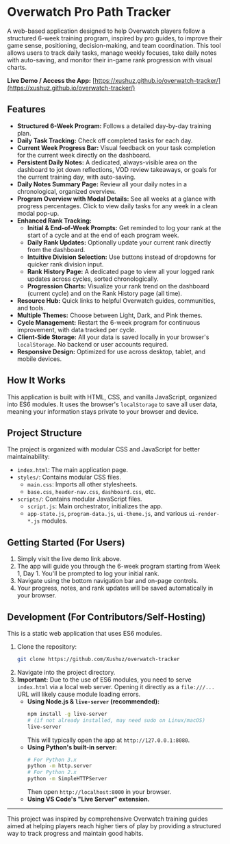 # Overwatch Pro Path Tracker

A web-based application designed to help Overwatch players follow a structured 6-week training program, inspired by pro guides, to improve their game sense, positioning, decision-making, and team coordination. This tool allows users to track daily tasks, manage weekly focuses, take daily notes with auto-saving, and monitor their in-game rank progression with visual charts.

**Live Demo / Access the App:** [https://xushuz.github.io/overwatch-tracker/](https://xushuz.github.io/overwatch-tracker/)

## Features

*   **Structured 6-Week Program:** Follows a detailed day-by-day training plan.
*   **Daily Task Tracking:** Check off completed tasks for each day.
*   **Current Week Progress Bar:** Visual feedback on your task completion for the current week directly on the dashboard.
*   **Persistent Daily Notes:** A dedicated, always-visible area on the dashboard to jot down reflections, VOD review takeaways, or goals for the current training day, with auto-saving.
*   **Daily Notes Summary Page:** Review all your daily notes in a chronological, organized overview.
*   **Program Overview with Modal Details:** See all weeks at a glance with progress percentages. Click to view daily tasks for any week in a clean modal pop-up.
*   **Enhanced Rank Tracking:**
    *   **Initial & End-of-Week Prompts:** Get reminded to log your rank at the start of a cycle and at the end of each program week.
    *   **Daily Rank Updates:** Optionally update your current rank directly from the dashboard.
    *   **Intuitive Division Selection:** Use buttons instead of dropdowns for quicker rank division input.
    *   **Rank History Page:** A dedicated page to view all your logged rank updates across cycles, sorted chronologically.
    *   **Progression Charts:** Visualize your rank trend on the dashboard (current cycle) and on the Rank History page (all time).
*   **Resource Hub:** Quick links to helpful Overwatch guides, communities, and tools.
*   **Multiple Themes:** Choose between Light, Dark, and Pink themes.
*   **Cycle Management:** Restart the 6-week program for continuous improvement, with data tracked per cycle.
*   **Client-Side Storage:** All your data is saved locally in your browser's `localStorage`. No backend or user accounts required.
*   **Responsive Design:** Optimized for use across desktop, tablet, and mobile devices.

## How It Works

This application is built with HTML, CSS, and vanilla JavaScript, organized into ES6 modules. It uses the browser's `localStorage` to save all user data, meaning your information stays private to your browser and device.

## Project Structure

The project is organized with modular CSS and JavaScript for better maintainability:

*   `index.html`: The main application page.
*   `styles/`: Contains modular CSS files.
    *   `main.css`: Imports all other stylesheets.
    *   `base.css`, `header-nav.css`, `dashboard.css`, etc.
*   `scripts/`: Contains modular JavaScript files.
    *   `script.js`: Main orchestrator, initializes the app.
    *   `app-state.js`, `program-data.js`, `ui-theme.js`, and various `ui-render-*.js` modules.

## Getting Started (For Users)

1.  Simply visit the live demo link above.
2.  The app will guide you through the 6-week program starting from Week 1, Day 1. You'll be prompted to log your initial rank.
3.  Navigate using the bottom navigation bar and on-page controls.
4.  Your progress, notes, and rank updates will be saved automatically in your browser.

## Development (For Contributors/Self-Hosting)

This is a static web application that uses ES6 modules.

1.  Clone the repository:
    ```bash
    git clone https://github.com/Xushuz/overwatch-tracker 
    ```
2.  Navigate into the project directory.
3.  **Important:** Due to the use of ES6 modules, you need to serve `index.html` via a local web server. Opening it directly as a `file:///...` URL will likely cause module loading errors.
    *   **Using Node.js & `live-server` (recommended):**
        ```bash
        npm install -g live-server 
        # (if not already installed, may need sudo on Linux/macOS)
        live-server
        ```
        This will typically open the app at `http://127.0.0.1:8080`.
    *   **Using Python's built-in server:**
        ```bash
        # For Python 3.x
        python -m http.server
        # For Python 2.x
        python -m SimpleHTTPServer
        ```
        Then open `http://localhost:8000` in your browser.
    *   **Using VS Code's "Live Server" extension.**

---
This project was inspired by comprehensive Overwatch training guides aimed at helping players reach higher tiers of play by providing a structured way to track progress and maintain good habits.
